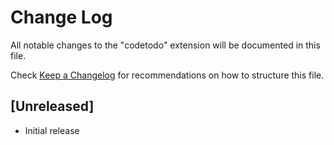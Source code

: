 # Change Log

All notable changes to the "codetodo" extension will be documented in this file.

Check [Keep a Changelog](http://keepachangelog.com/) for recommendations on how to structure this file.

## [Unreleased]

- Initial release